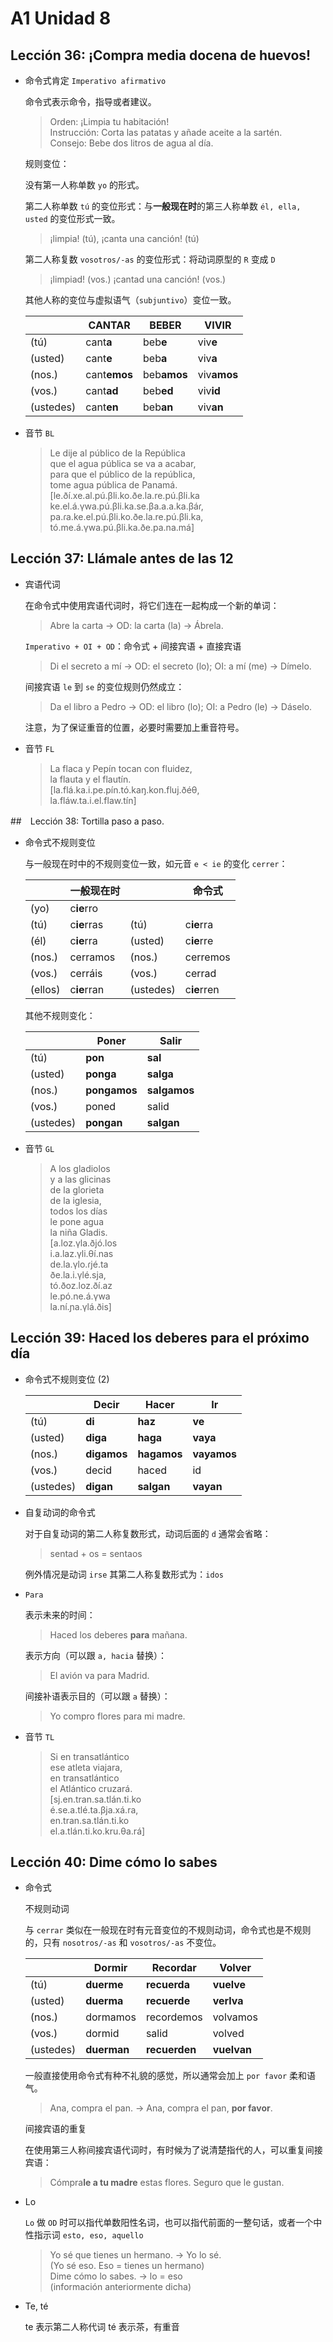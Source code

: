 # A1 Unidad 8

## Lección 36: ¡Compra media docena de huevos!

- 命令式肯定 `Imperativo afirmativo`

  命令式表示命令，指导或者建议。

  > Orden: ¡Limpia tu habitación!
  <br> Instrucción: Corta las patatas y añade aceite a la sartén.
  <br> Consejo: Bebe dos litros de agua al día.

  规则变位：

  没有第一人称单数 `yo` 的形式。

  第二人称单数 `tú` 的变位形式：与**一般现在时**的第三人称单数 `él, ella, usted` 的变位形式一致。

  > ¡limpia! (tú), ¡canta una canción! (tú)

  第二人称复数 `vosotros/-as` 的变位形式：将动词原型的 `R` 变成 `D`

  > ¡limpiad! (vos.) ¡cantad una canción! (vos.)

  其他人称的变位与虚拟语气（`subjuntivo`）变位一致。

  | | CANTAR | BEBER | VIVIR |
  | --- | --- | --- | --- |
  | (tú) | cant**a** | beb**e** | viv**e** |
  | (usted) | cant**e** | beb**a** | viv**a** |
  | (nos.) | cant**emos** | beb**amos** | viv**amos** |
  | (vos.) | cant**ad** | beb**ed** | viv**id** |
  | (ustedes) | cant**en** | beb**an** | viv**an** |

- 音节 `BL`

  > Le dije al público de la República <br>
  que el agua pública se va a acabar, <br>
  para que el público de la república, <br>
  tome agua pública de Panamá. <br>
  [le.ðí.xe.al.pú.βli.ko.ðe.la.re.pú.βli.ka <br>
  ke.el.á.γwa.pú.βli.ka.se.βa.a.a.ka.βáɾ, <br>
  pa.ɾa.ke.el.pú.βli.ko.ðe.la.re.pú.βli.ka, <br>
  tó.me.á.γwa.pú.βli.ka.ðe.pa.na.má]

## Lección 37: Llámale antes de las 12

- 宾语代词

  在命令式中使用宾语代词时，将它们连在一起构成一个新的单词：

  > Abre la carta -> OD: la carta (la) -> Ábrela.

  `Imperativo + OI + OD`：命令式 + 间接宾语 + 直接宾语

  > Di el secreto a mí -> OD: el secreto (lo); OI: a mí (me) -> Dímelo.

  间接宾语 `le` 到 `se` 的变位规则仍然成立：

  > Da el libro a Pedro -> OD: el libro (lo); OI: a Pedro (le) -> Dáselo.

  注意，为了保证重音的位置，必要时需要加上重音符号。

- 音节 `FL`

  > La flaca y Pepín tocan con fluidez, <br>
  la flauta y el flautín. <br>
  [la.flá.ka.i.pe.pín.tó.kaŋ.kon.fluj.ðéθ, <br>
  la.fláw.ta.i.el.flaw.tín]

##　Lección 38: Tortilla paso a paso.

- 命令式不规则变位

  与一般现在时中的不规则变位一致，如元音 `e < ie` 的变化 `cerrer`：

  | | 一般现在时 | | 命令式 |
  | --- | --- | --- | --- |
  | (yo) | c**ie**rro | | |
  | (tú) | c**ie**rras | (tú) | c**ie**rra |
  | (él) | c**ie**rra | (usted) | c**ie**rre |
  | (nos.) | cerramos | (nos.) | cerremos |
  | (vos.) | cerráis | (vos.) |cerrad  |
  | (ellos) | c**ie**rran | (ustedes) | c**ie**rren |

  其他不规则变化：

  | | Poner | Salir |
  | --- | --- | --- |
  | (tú) | **pon** | **sal** |
  | (usted) | **ponga** | **salga** |
  | (nos.) | **pongamos** | **salgamos** |
  | (vos.) | poned | salid |
  | (ustedes) | **pongan** | **salgan** |

- 音节 `GL`

  > A los gladiolos <br>
  y a las glicinas <br>
  de la glorieta <br>
  de la iglesia, <br>
  todos los días <br>
  le pone agua <br>
  la niña Gladis. <br>
  [a.loz.γla.ðjó.los <br>
  i.a.laz.γli.θí.nas <br>
  de.la.γlo.ɾjé.ta <br>
  ðe.la.i.γlé.sja, <br>
  tó.ðoz.loz.ðí.az <br>
  le.pó.ne.á.γwa <br>
  la.ní.ɲa.γlá.ðis]

## Lección 39: Haced los deberes para el próximo día

- 命令式不规则变位 (2)

  | | Decir | Hacer | Ir |
  | --- | --- | --- | --- |
  | (tú) | **di** | **haz** | **ve** |
  | (usted) | **diga** | **haga** | **vaya** |
  | (nos.) | **digamos** | **hagamos** | **vayamos** |
  | (vos.) | decid | haced | id |
  | (ustedes) | **digan** | **salgan** | **vayan** |

- 自复动词的命令式

  对于自复动词的第二人称复数形式，动词后面的 `d` 通常会省略：
  > sentad + os = sentaos

  例外情况是动词 `irse` 其第二人称复数形式为：`idos`

- `Para`

  表示未来的时间：

  > Haced los deberes **para** mañana.

  表示方向（可以跟 `a, hacia` 替换）：
  > El avión va para Madrid.

  间接补语表示目的（可以跟 `a` 替换）：
  > Yo compro flores para mi madre.

- 音节 `TL`

  > Si en transatlántico <br>
  > ese atleta viajara, <br>
  > en transatlántico <br>
  > el Atlántico cruzará. <br>
  > [sj.en.tran.sa.tlán.ti.ko <br>
  > é.se.a.tlé.ta.βja.xá.ra, <br>
  > en.tran.sa.tlán.ti.ko <br>
  > el.a.tlán.ti.ko.kru.θa.rá]

## Lección 40: Dime cómo lo sabes

- 命令式

  不规则动词

  与 `cerrar` 类似在一般现在时有元音变位的不规则动词，命令式也是不规则的，只有 `nosotros/-as` 和 `vosotros/-as` 不变位。

  | | Dormir | Recordar | Volver |
  | --- | --- | --- | --- |
  | (tú) | **duerme** | **recuerda** | **vuelve** |
  | (usted) | **duerma** | **recuerde** | **verlva** |
  | (nos.) | dormamos | recordemos | volvamos |
  | (vos.) | dormid | salid | volved |
  | (ustedes) | **duerman** | **recuerden** | **vuelvan** |

  一般直接使用命令式有种不礼貌的感觉，所以通常会加上 `por favor` 柔和语气。

  > Ana, compra el pan. -> Ana, compra el pan, **por favor**.

  间接宾语的重复

  在使用第三人称间接宾语代词时，有时候为了说清楚指代的人，可以重复间接宾语：

  > Cómpra**le a tu madre** estas flores. Seguro que le gustan.

- Lo

  `Lo` 做 `OD` 时可以指代单数阳性名词，也可以指代前面的一整句话，或者一个中性指示词 `esto, eso, aquello`

  >Yo sé que tienes un hermano. -> Yo lo sé. <br>
  > (Yo sé eso. Eso = tienes un hermano) <br>
  > Dime cómo lo sabes. -> lo = eso <br>
  > (información anteriormente dicha) <br>

- Te, té

  te 表示第二人称代词
  té 表示茶，有重音
